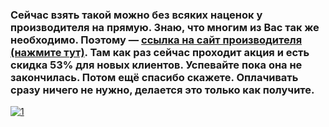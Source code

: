 <h3> Сейчас взять такой можно без всяких наценок у производителя на прямую. Знаю, что многим из Вас так же необходимо. Поэтому — <a href="https://vk.cc/aAB0ws" target="_blank">ссылка на сайт производителя (нажмите тут)</a>. Там как раз сейчас проходит акция и есть скидка 53% для новых клиентов. Успевайте пока она не закончилась. Потом ещё спасибо скажете. Оплачивать сразу ничего не нужно, делается это только как получите. </h3>

<a href="https://google.com"><img src="https://sun9-8.userapi.com/hSGn1vAZArxh7gyNLQc1vQZKOs-bcTFzwMEz7g/pLa2SebaNDw.jpg" alt="1" >